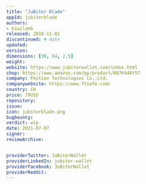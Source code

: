 ```yaml
---
title: "JuBiter Blade"
appId: jubiterblade
authors:
- kiwilamb
released: 2018-11-01
discontinued: # date
updated:
version:
dimensions: [38, 64, 2.5]
weight: 
website: https://www.jubiterwallet.com/index.html
shop: https://www.amazon.com/gp/product/B07K446Y57
company: Feitian Technologies Co.,Ltd.
companywebsite: https://www.ftsafe.com/
country: CH
price: 79USD
repository: 
issue:
icon: jubiterblade.png
bugbounty:
verdict: wip
date: 2021-07-07
signer:
reviewArchive:


providerTwitter: JuBiterWallet
providerLinkedIn: jubiter-wallet
providerFacebook: JuBiterWallet
providerReddit: 
---
```


